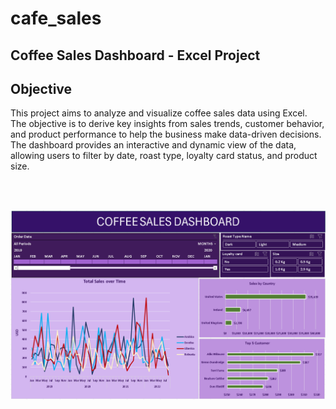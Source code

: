 # cafe_sales

## Coffee Sales Dashboard - Excel Project

## **Objective**

This project aims to analyze and visualize coffee sales data using Excel. The objective is to derive key insights from sales trends, customer behavior, 
and product performance to help the business make data-driven decisions. The dashboard provides an interactive and dynamic view of the data, allowing users 
to filter by date, roast type, loyalty card status, and product size.


<br><br>

![dashb_oard](https://github.com/Firdousrahmani/cafe_sales/blob/main/cofee%20sales%20dashboard.png)


